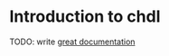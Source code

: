 # Introduction to chdl

TODO: write [great documentation](http://jacobian.org/writing/great-documentation/what-to-write/)
